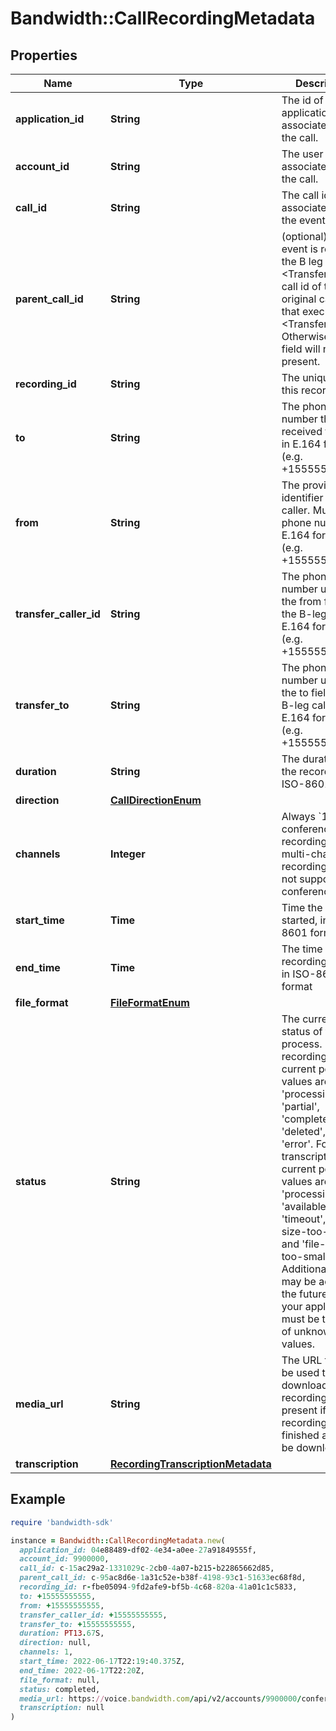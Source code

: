 # Bandwidth::CallRecordingMetadata

## Properties

| Name | Type | Description | Notes |
| ---- | ---- | ----------- | ----- |
| **application_id** | **String** | The id of the application associated with the call. | [optional] |
| **account_id** | **String** | The user account associated with the call. | [optional] |
| **call_id** | **String** | The call id associated with the event. | [optional] |
| **parent_call_id** | **String** | (optional) If the event is related to the B leg of a &lt;Transfer&gt;, the call id of the original call leg that executed the &lt;Transfer&gt;. Otherwise, this field will not be present. | [optional] |
| **recording_id** | **String** | The unique ID of this recording | [optional] |
| **to** | **String** | The phone number that received the call, in E.164 format (e.g. +15555555555). | [optional] |
| **from** | **String** | The provided identifier of the caller. Must be a phone number in E.164 format (e.g. +15555555555). | [optional] |
| **transfer_caller_id** | **String** | The phone number used as the from field of the B-leg call, in E.164 format (e.g. +15555555555). | [optional] |
| **transfer_to** | **String** | The phone number used as the to field of the B-leg call, in E.164 format (e.g. +15555555555). | [optional] |
| **duration** | **String** | The duration of the recording in ISO-8601 format | [optional] |
| **direction** | [**CallDirectionEnum**](CallDirectionEnum.md) |  | [optional] |
| **channels** | **Integer** | Always &#x60;1&#x60; for conference recordings; multi-channel recordings are not supported on conferences. | [optional] |
| **start_time** | **Time** | Time the call was started, in ISO 8601 format. | [optional] |
| **end_time** | **Time** | The time that the recording ended in ISO-8601 format | [optional] |
| **file_format** | [**FileFormatEnum**](FileFormatEnum.md) |  | [optional] |
| **status** | **String** | The current status of the process. For recording, current possible values are &#39;processing&#39;, &#39;partial&#39;, &#39;complete&#39;, &#39;deleted&#39;, and &#39;error&#39;. For transcriptions, current possible values are &#39;none&#39;, &#39;processing&#39;, &#39;available&#39;, &#39;error&#39;, &#39;timeout&#39;, &#39;file-size-too-big&#39;, and &#39;file-size-too-small&#39;. Additional states may be added in the future, so your application must be tolerant of unknown values. | [optional] |
| **media_url** | **String** | The URL that can be used to download the recording. Only present if the recording is finished and may be downloaded. | [optional] |
| **transcription** | [**RecordingTranscriptionMetadata**](RecordingTranscriptionMetadata.md) |  | [optional] |

## Example

```ruby
require 'bandwidth-sdk'

instance = Bandwidth::CallRecordingMetadata.new(
  application_id: 04e88489-df02-4e34-a0ee-27a91849555f,
  account_id: 9900000,
  call_id: c-15ac29a2-1331029c-2cb0-4a07-b215-b22865662d85,
  parent_call_id: c-95ac8d6e-1a31c52e-b38f-4198-93c1-51633ec68f8d,
  recording_id: r-fbe05094-9fd2afe9-bf5b-4c68-820a-41a01c1c5833,
  to: +15555555555,
  from: +15555555555,
  transfer_caller_id: +15555555555,
  transfer_to: +15555555555,
  duration: PT13.67S,
  direction: null,
  channels: 1,
  start_time: 2022-06-17T22:19:40.375Z,
  end_time: 2022-06-17T22:20Z,
  file_format: null,
  status: completed,
  media_url: https://voice.bandwidth.com/api/v2/accounts/9900000/conferences/conf-fe23a767-a75a5b77-20c5-4cca-b581-cbbf0776eca9/recordings/r-fbe05094-9fd2afe9-bf5b-4c68-820a-41a01c1c5833/media,
  transcription: null
)
```

